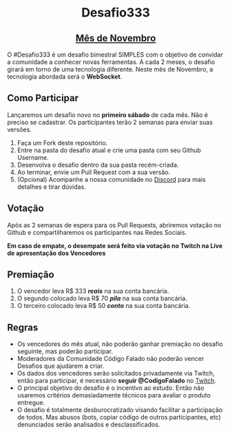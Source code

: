 <h1 align="center">Desafio333</h1>
<h2 align="center"><a  href="2019-Novembro-WebSocket/README.md">Mês de Novembro</a></h2>

O #Desafio333 é um desafio bimestral SIMPLES com o objetivo de convidar a comunidade a conhecer novas ferramentas.
A cada 2 meses, o desafio girará em torno de uma tecnologia diferente. Neste mês de Novembro, a tecnologia abordada será o **WebSocket**.

## Como Participar

Lançaremos um desafio novo no **primeiro sábado** de cada mês.
Não é preciso se cadastrar. Os participantes terão 2 semanas para enviar suas versões.

1. Faça um Fork deste repositório.
2. Entre na pasta do desafio atual e crie uma pasta com seu Github Username.
3. Desenvolva o desafio dentro da sua pasta recém-criada.
4. Ao terminar, envie um Pull Request com a sua versão.
5. (Opcional) Acompanhe a nossa comunidade no [Discord](https://discord.gg/CbeEaEe) para mais detalhes e tirar dúvidas.

## Votação

Após as 2 semanas de espera para os Pull Requests, abriremos votação no Github e compartilharemos os participantes nas Redes Sociais.

**Em caso de empate, o desempate será feito via votação no Twitch na Live de apresentação dos Vencedores**

## Premiação

1. O vencedor leva R\$ 333 **_reais_** na sua conta bancária.
2. O segundo colocado leva R\$ 70 **_pila_** na sua conta bancária.
3. O terceiro colocado leva R\$ 50 **_conto_** na sua conta bancária.

## Regras

- Os vencedores do mês atual, não poderão ganhar premiação no desafio seguinte, mas poderão participar.
- Moderadores da Comunidade Código Falado não poderão vencer Desafios que ajudarem a criar.
- Os dados dos vencedores serão solicitados privadamente via Twitch, então para participar, é necessário **seguir @CodigoFalado** no [Twitch](https://www.twitch.tv/codigofalado).
- O principal objetivo do desafio é o incentivo ao estudo. Então não usaremos critérios demasiadamente técnicos para avaliar o produto entregue.
- O desafio é totalmente desburocratizado visando facilitar a participação de todos. Mas abusos (bots, copiar código de outros participantes, etc) denunciados serão analisados e desclassificados.
